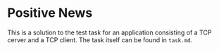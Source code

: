 # Positive News

This is a solution to the test task for an application consisting of a TCP cerver and a TCP client. The task itself can be found in `task.md`.

